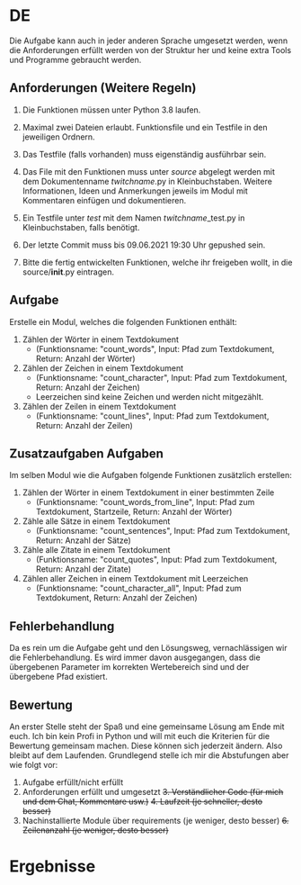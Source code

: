 # DE
Die Aufgabe kann auch in jeder anderen Sprache umgesetzt werden, wenn die Anforderungen erfüllt werden von der 
Struktur her und keine extra Tools und Programme gebraucht werden. 
## Anforderungen (Weitere Regeln)
1. Die Funktionen müssen unter Python 3.8 laufen.
2. Maximal zwei Dateien erlaubt. Funktionsfile und ein Testfile in den jeweiligen Ordnern.
3. Das Testfile (falls vorhanden) muss eigenständig ausführbar sein.
4. Das File mit den Funktionen muss unter *source* abgelegt werden mit dem Dokumentenname *twitchname*.py
   in Kleinbuchstaben. Weitere Informationen, Ideen und Anmerkungen jeweils im Modul mit
   Kommentaren einfügen und dokumentieren.
5. Ein Testfile unter *test* mit dem Namen *twitchname*_test.py in Kleinbuchstaben, falls benötigt.
6. Der letzte Commit muss bis 09.06.2021 19:30 Uhr gepushed sein.

7. Bitte die fertig entwickelten Funktionen, welche ihr freigeben wollt, in die source/__init__.py eintragen.
## Aufgabe
Erstelle ein Modul, welches die folgenden Funktionen enthält:
1. Zählen der Wörter in einem Textdokument 
   - (Funktionsname: "count_words", Input: Pfad zum Textdokument, Return: Anzahl der Wörter)
2. Zählen der Zeichen in einem Textdokument 
   - (Funktionsname: "count_character", Input: Pfad zum Textdokument, Return: Anzahl der Zeichen)
   - Leerzeichen sind keine Zeichen und werden nicht mitgezählt.
3. Zählen der Zeilen in einem Textdokument 
   - (Funktionsname: "count_lines", Input: Pfad zum Textdokument, Return: Anzahl der Zeilen)

## Zusatzaufgaben Aufgaben
Im selben Modul wie die Aufgaben folgende Funktionen zusätzlich erstellen:
1. Zählen der Wörter in einem Textdokument in einer bestimmten Zeile 
   - (Funktionsname: "count_words_from_line", Input: Pfad zum Textdokument, Startzeile, Return: Anzahl der Wörter)
2. Zähle alle Sätze in einem Textdokument 
   - (Funktionsname: "count_sentences", Input: Pfad zum Textdokument, Return: Anzahl der Sätze)
3. Zähle alle Zitate in einem Textdokument 
   - (Funktionsname: "count_quotes", Input: Pfad zum Textdokument, Return: Anzahl der Zitate)
4. Zählen aller Zeichen in einem Textdokument mit Leerzeichen
   - (Funktionsname: "count_character_all", Input: Pfad zum Textdokument, Return: Anzahl der Zeichen)

## Fehlerbehandlung
Da es rein um die Aufgabe geht und den Lösungsweg, vernachlässigen wir die Fehlerbehandlung. 
Es wird immer davon ausgegangen, dass die übergebenen Parameter im korrekten Wertebereich sind und der übergebene
Pfad existiert.

## Bewertung
An erster Stelle steht der Spaß und eine gemeinsame Lösung am Ende mit euch. Ich bin kein Profi in Python und will 
mit euch die Kriterien für die Bewertung gemeinsam machen. Diese können sich jederzeit ändern. Also bleibt auf dem 
Laufenden. Grundlegend stelle ich mir die Abstufungen aber wie folgt vor:
1. Aufgabe erfüllt/nicht erfüllt
2. Anforderungen erfüllt und umgesetzt
~~3. Verständlicher Code (für mich und dem Chat, Kommentare usw.)~~
~~4. Laufzeit (je schneller, desto besser)~~
5. Nachinstallierte Module über requirements (je weniger, desto besser)
~~6. Zeilenanzahl (je weniger, desto besser)~~

# Ergebnisse
